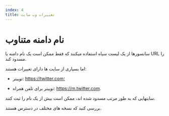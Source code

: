 ```yaml
---
index: 4
title: تغییرات وب سایت
---
```

# نام دامنه متناوب

سانسورها از یک لیست سیاه استفاده میکنند که فقط ممکن است یک نام دامنه یا URL را مسدود کند.

اما بسیاری از سایت ها دارای تغییرات هستند:

*   توییتر: https://twitter.com؛

*   توییتر برای تلفن همراه: https://m.twitter.com.

سایتهایی که به طور مرتب مسدود شده اند، ممکن است بیش از یک نام را ثبت کنند.

بررسی کنید که نسخه های مختلف در دسترس هستند.